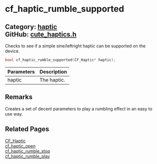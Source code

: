 # cf_haptic_rumble_supported

Category: [haptic](https://github.com/RandyGaul/cute_framework/blob/master/docs/api_reference?id=haptic)  
GitHub: [cute_haptics.h](https://github.com/RandyGaul/cute_framework/blob/master/include/cute_haptics.h)  
---

Checks to see if a simple sine/leftright haptic can be supported on the device.

```cpp
bool cf_haptic_rumble_supported(CF_Haptic* haptic);
```

Parameters | Description
--- | ---
haptic | The haptic.

## Remarks

Creates a set of decent parameters to play a rumbling effect in an easy to use way.

## Related Pages

[CF_Haptic](https://github.com/RandyGaul/cute_framework/blob/master/docs/haptic/cf_haptic.md)  
[cf_haptic_open](https://github.com/RandyGaul/cute_framework/blob/master/docs/haptic/cf_haptic_open.md)  
[cf_haptic_rumble_stop](https://github.com/RandyGaul/cute_framework/blob/master/docs/haptic/cf_haptic_rumble_stop.md)  
[cf_haptic_rumble_play](https://github.com/RandyGaul/cute_framework/blob/master/docs/haptic/cf_haptic_rumble_play.md)  
